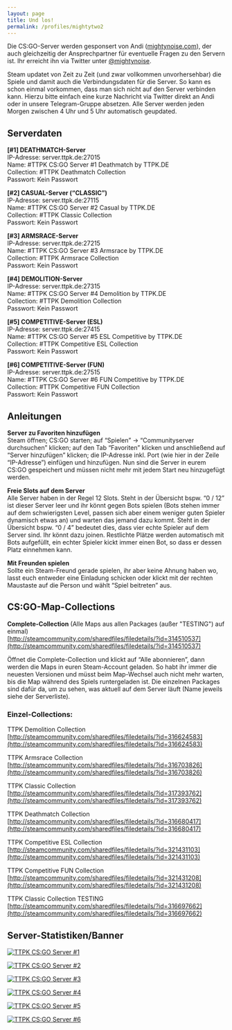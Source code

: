 ```yaml
---
layout: page
title: Und los!
permalink: /profiles/mightytwo2
---
```


Die CS:GO-Server werden gesponsert von Andi ([mightynoise.com](http://www.mightynoise.com)), der auch gleichzeitig der Ansprechpartner für eventuelle Fragen zu den Servern ist. Ihr erreicht ihn via Twitter unter [@mightynoise](https://twitter.com/mightynoise).

Steam updatet von Zeit zu Zeit (und zwar vollkommen unvorhersehbar) die Spiele und damit auch die Verbindungsdaten für die Server. So kann es schon einmal vorkommen, dass man sich nicht auf den Server verbinden kann. Hierzu bitte einfach eine kurze Nachricht via Twitter direkt an Andi oder in unsere Telegram-Gruppe absetzen. Alle Server werden jeden Morgen zwischen 4 Uhr und 5 Uhr automatisch geupdated.

## Serverdaten

**[#1] DEATHMATCH-Server**  
IP-Adresse: server.ttpk.de:27015  
Name: #TTPK CS:GO Server #1 Deathmatch by TTPK.DE  
Collection: #TTPK Deathmatch Collection  
Passwort: Kein Passwort  

**[#2] CASUAL-Server (“CLASSIC”)**  
IP-Adresse: server.ttpk.de:27115  
Name: #TTPK CS:GO Server #2 Casual by TTPK.DE  
Collection: #TTPK Classic Collection  
Passwort: Kein Passwort  

**[#3] ARMSRACE-Server**  
IP-Adresse: server.ttpk.de:27215  
Name: #TTPK CS:GO Server #3 Armsrace by TTPK.DE  
Collection: #TTPK Armsrace Collection  
Passwort: Kein Passwort  

**[#4] DEMOLITION-Server**  
IP-Adresse: server.ttpk.de:27315  
Name: #TTPK CS:GO Server #4 Demolition by TTPK.DE  
Collection: #TTPK Demolition Collection  
Passwort: Kein Passwort  

**[#5] COMPETITIVE-Server (ESL)**  
IP-Adresse: server.ttpk.de:27415  
Name: #TTPK CS:GO Server #5 ESL Competitive by TTPK.DE  
Collection: #TTPK Competitive ESL Collection  
Passwort: Kein Passwort  

**[#6] COMPETITIVE-Server (FUN)**  
IP-Adresse: server.ttpk.de:27515  
Name: #TTPK CS:GO Server #6 FUN Competitive by TTPK.DE  
Collection: #TTPK Competitive FUN Collection  
Passwort: Kein Passwort  


## Anleitungen

**Server zu Favoriten hinzufügen**  
Steam öffnen; CS:GO starten; auf “Spielen” → “Communityserver durchsuchen” klicken; auf den Tab “Favoriten” klicken und anschließend auf “Server hinzufügen” klicken; die IP-Adresse inkl. Port (wie hier in der Zeile “IP-Adresse”) einfügen und hinzufügen. Nun sind die Server in eurem CS:GO gespeichert und müssen nicht mehr mit jedem Start neu hinzugefügt werden.

**Freie Slots auf dem Server**  
Alle Server haben in der Regel 12 Slots. Steht in der Übersicht bspw. “0 / 12” ist dieser Server leer und ihr könnt gegen Bots spielen (Bots stehen immer auf dem schwierigsten Level, passen sich aber einem weniger guten Spieler dynamisch etwas an) und warten das jemand dazu kommt. Steht in der Übersicht bspw. “0 / 4” bedeutet dies, dass vier echte Spieler auf dem Server sind. Ihr könnt dazu joinen. Restlichte Plätze werden automatisch mit Bots aufgefüllt, ein echter Spieler kickt immer einen Bot, so dass er dessen Platz einnehmen kann.

**Mit Freunden spielen**  
Sollte ein Steam-Freund gerade spielen, ihr aber keine Ahnung haben wo, lasst euch entweder eine Einladung schicken oder klickt mit der rechten Maustaste auf die Person und wählt “Spiel beitreten” aus.

## CS:GO-Map-Collections

**Complete-Collection** (Alle Maps aus allen Packages (außer "TESTING") auf einmal)  
[http://steamcommunity.com/sharedfiles/filedetails/?id=314510537](http://steamcommunity.com/sharedfiles/filedetails/?id=314510537)  

Öffnet die Complete-Collection und klickt auf “Alle abonnieren”, dann werden die Maps in euren Steam-Account geladen. So habt ihr immer die neuesten Versionen und müsst beim Map-Wechsel auch nicht mehr warten, bis die Map während des Spiels runtergeladen ist. Die einzelnen Packages sind dafür da, um zu sehen, was aktuell auf dem Server läuft (Name jeweils siehe der Serverliste).

### Einzel-Collections:

TTPK Demolition Collection  
[http://steamcommunity.com/sharedfiles/filedetails/?id=316624583](http://steamcommunity.com/sharedfiles/filedetails/?id=316624583)  

TTPK Armsrace Collection  
[http://steamcommunity.com/sharedfiles/filedetails/?id=316703826](http://steamcommunity.com/sharedfiles/filedetails/?id=316703826)  

TTPK Classic Collection  
[http://steamcommunity.com/sharedfiles/filedetails/?id=317393762](http://steamcommunity.com/sharedfiles/filedetails/?id=317393762)  

TTPK Deathmatch Collection  
[http://steamcommunity.com/sharedfiles/filedetails/?id=316680417](http://steamcommunity.com/sharedfiles/filedetails/?id=316680417)  

TTPK Competitive ESL Collection  
[http://steamcommunity.com/sharedfiles/filedetails/?id=321431103](http://steamcommunity.com/sharedfiles/filedetails/?id=321431103)  

TTPK Competitive FUN Collection  
[http://steamcommunity.com/sharedfiles/filedetails/?id=321431208](http://steamcommunity.com/sharedfiles/filedetails/?id=321431208)  

TTPK Classic Collection TESTING  
[http://steamcommunity.com/sharedfiles/filedetails/?id=316697662](http://steamcommunity.com/sharedfiles/filedetails/?id=316697662)  


## Server-Statistiken/Banner

[![TTPK CS:GO Server #1](http://cache.www.gametracker.com/server_info/176.9.104.53:27015/b_560_95_1.png "TTPK CS:GO Server #1 - Server-Stats by Gametracker")](http://www.gametracker.com/server_info/176.9.104.53:27015/)  

[![TTPK CS:GO Server #2](http://cache.www.gametracker.com/server_info/176.9.104.53:27115/b_560_95_1.png "TTPK CS:GO Server #2 - Server-Stats by Gametracker")](http://www.gametracker.com/server_info/176.9.104.53:27115/)  

[![TTPK CS:GO Server #3](http://cache.www.gametracker.com/server_info/176.9.104.53:27215/b_560_95_1.png "TTPK CS:GO Server #3 - Server-Stats by Gametracker")](http://www.gametracker.com/server_info/176.9.104.53:27215/)  

[![TTPK CS:GO Server #4](http://cache.www.gametracker.com/server_info/176.9.104.53:27315/b_560_95_1.png "TTPK CS:GO Server #4 - Server-Stats by Gametracker")](http://www.gametracker.com/server_info/176.9.104.53:27315/)  

[![TTPK CS:GO Server #5](http://cache.www.gametracker.com/server_info/176.9.104.53:27415/b_560_95_1.png "TTPK CS:GO Server #5 - Server-Stats by Gametracker")](http://www.gametracker.com/server_info/176.9.104.53:27415/)  

[![TTPK CS:GO Server #6](http://cache.www.gametracker.com/server_info/176.9.104.53:27515/b_560_95_1.png "TTPK CS:GO Server #6 - Server-Stats by Gametracker")](http://www.gametracker.com/server_info/176.9.104.53:27515/)  